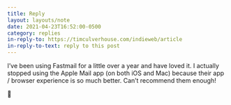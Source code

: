 ```yaml
---
title: Reply
layout: layouts/note
date: 2021-04-23T16:52:00-0500
category: replies
in-reply-to: https://timculverhouse.com/indieweb/article
in-reply-to-text: reply to this post
---
```


I’ve been using Fastmail for a little over a year and have loved it. I actually stopped using the Apple Mail app (on both iOS and Mac) because their app / browser experience is so much better. Can’t recommend them enough!

<a href="https://indieforums.net/threads/6aff42f9e1e3e163.html" class="u-syndication"></a>🔗

